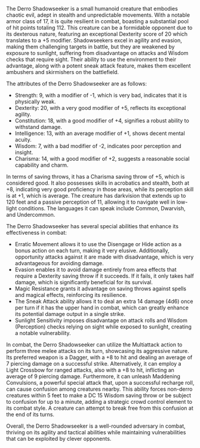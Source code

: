 The Derro Shadowseeker is a small humanoid creature that embodies chaotic evil, adept in stealth and unpredictable movements. With a notable armor class of 17, it is quite resilient in combat, boasting a substantial pool of hit points totaling 112. This creature can be a formidable opponent due to its dexterous nature, featuring an exceptional Dexterity score of 20 which translates to a +5 modifier. Shadowseekers excel in agility and evasion, making them challenging targets in battle, but they are weakened by exposure to sunlight, suffering from disadvantage on attacks and Wisdom checks that require sight. Their ability to use the environment to their advantage, along with a potent sneak attack feature, makes them excellent ambushers and skirmishers on the battlefield.

The attributes of the Derro Shadowseeker are as follows: 
- Strength: 9, with a modifier of -1, which is very bad, indicates that it is physically weak.
- Dexterity: 20, with a very good modifier of +5, reflects its exceptional agility.
- Constitution: 18, with a good modifier of +4, signifies a robust ability to withstand damage.
- Intelligence: 13, with an average modifier of +1, shows decent mental acuity.
- Wisdom: 7, with a bad modifier of -2, indicates poor perception and insight.
- Charisma: 14, with a good modifier of +2, suggests a reasonable social capability and charm.

In terms of saving throws, it has a Charisma saving throw of +5, which is considered good. It also possesses skills in acrobatics and stealth, both at +8, indicating very good proficiency in those areas, while its perception skill is at +1, which is average. The creature has darkvision that extends up to 120 feet and a passive perception of 11, allowing it to navigate well in low-light conditions. The languages it can speak include Common, Dwarvish, and Undercommon.

The Derro Shadowseeker has several special abilities that enhance its effectiveness in combat:
- Erratic Movement allows it to use the Disengage or Hide action as a bonus action on each turn, making it very elusive. Additionally, opportunity attacks against it are made with disadvantage, which is very advantageous for avoiding damage.
- Evasion enables it to avoid damage entirely from area effects that require a Dexterity saving throw if it succeeds. If it fails, it only takes half damage, which is significantly beneficial for its survival.
- Magic Resistance grants it advantage on saving throws against spells and magical effects, reinforcing its resilience.
- The Sneak Attack ability allows it to deal an extra 14 damage (4d6) once per turn if it has the upper hand in combat, which can greatly enhance its potential damage output in a single strike.
- Sunlight Sensitivity imposes disadvantage on attack rolls and Wisdom (Perception) checks relying on sight while exposed to sunlight, creating a notable vulnerability.

In combat, the Derro Shadowseeker can utilize the Multiattack action to perform three melee attacks on its turn, showcasing its aggressive nature. Its preferred weapon is a Dagger, with a +8 to hit and dealing an average of 7 piercing damage on a successful strike. Alternatively, it can employ a Light Crossbow for ranged attacks, also with a +8 to hit, inflicting an average of 9 piercing damage. Furthermore, it can unleash Maddening Convulsions, a powerful special attack that, upon a successful recharge roll, can cause confusion among creatures nearby. This ability forces non-derro creatures within 5 feet to make a DC 15 Wisdom saving throw or be subject to confusion for up to a minute, adding a strategic crowd control element to its combat style. A creature can attempt to break free from this confusion at the end of its turns.

Overall, the Derro Shadowseeker is a well-rounded adversary in combat, thriving on its agility and tactical abilities while maintaining vulnerabilities that can be exploited by clever opponents.
